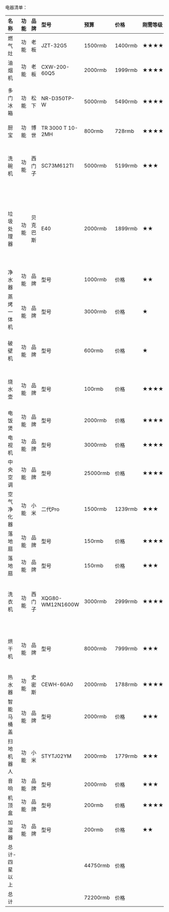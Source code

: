 电器清单：

| 名称                | 功能                | 品牌         | 型号         | 预算         | 价格         | 刚需等级     | 尺寸         | 位置         |
| :----------------  | :------------------ | :---------- | :----------- | :----------- | :---------- | :----------- | :---------- | :----------- |
| 燃气灶              | 功能                 | 老板            | JZT-32G5          | 1500rmb | 1400rmb | ★★★★★  | 650 X 350 / 4-R10                           | 厨房 |
| 油烟机              | 功能                 | 老板            | CXW-200-60Q5      | 2000rmb | 1999rmb | ★★★★★  | 895 X 480 X 528                             | 厨房 |
| 多门冰箱             | 功能                | 松下            | NR-D350TP-W       | 5000rmb | 5490rmb | ★★★★★  | 721 X 641 X 1856                            | 厨房 or 客厅 |
| 厨宝                | 功能                | 博世            | TR 3000 T 10-2MH  | 800rmb  | 728rmb  | ★★★★   | 380 X 300 X 400                             | 厨房 |
| 洗碗机              | 功能                 | 西门子           | SC73M612TI        | 5000rmb | 5199rmb | ★★★     | 595 X 500 X 595 <br> 500 X 560 X 600(开孔)  | 厨房 |
| 垃圾处理器           | 功能                 | 贝克巴斯         | E40               | 2000rmb | 1899rmb | ★★      | 218(直径) X 279(出口距离顶部) X 359(高)/ 90(开口内径) 114(开口外径) | 厨房 |
| 净水器              | 功能                 | 品牌            | 型号               | 1000rmb | 价格     | ★★      | 尺寸 | 厨房 |
| 蒸烤一体机           | 功能                 | 品牌            | 型号               | 3000rmb | 价格     | ★      | 尺寸 | 厨房 or 客厅 |
| 破壁机              | 功能                 | 品牌            | 型号               | 600rmb   | 价格     | ★      | 尺寸 | 厨房 or 客厅 |
| 烧水壶              | 功能                 | 品牌            | 型号               | 100rmb   | 价格     | ★★★★★  | 尺寸 | 厨房 or 客厅 |
| 电饭煲              | 功能                 | 品牌            | 型号               | 2000rmb  | 价格     | ★★★★★  | 尺寸 | 厨房 |
| 电视机              | 功能                 | 品牌            | 型号               | 3000rmb  | 价格     | ★★★★★  | 尺寸 | 客厅 |
| 中央空调            | 功能                 | 品牌            | 型号               | 25000rmb | 价格     | ★★★★★  | 尺寸 | 全屋 |
| 空气净化器           | 功能                 | 小米            | 二代Pro           | 1500rmb  | 1239rmb | ★★★    | 260 X 260 X 735                             | 客厅 |
| 落地扇              | 功能                 | 品牌            | 型号               | 150rmb   | 价格     | ★★★★★  | 450 X 420 X 1330                           | 客厅 |
| 落地扇              | 功能                 | 品牌            | 型号               | 150rmb   | 价格     | ★★★     | 450 X 420 X 1330                           | 卧室 |
| 洗衣机              | 功能                 | 西门子          | XQG80-WM12N1600W   | 3000rmb  | 2999rmb | ★★★★★  | 550 x 598 x 848                            | 阳台水池侧面 |
| 烘干机              | 功能                 | 品牌            | 型号               | 8000rmb  | 7999rmb | ★★★     | 599 X 598 X 842                           | 阳台水池对面 |
| 热水器              | 功能                 | 史密斯          | CEWH-60A0          | 2000rmb  | 1788rmb | ★★★★★  | 884 X 424 X 424                           | 次卫 |
| 智能马桶盖           | 功能                 | 品牌            | 型号               | 2000rmb  | 价格     | ★★★     | 尺寸                                       | 主卫 |
| 扫地机器人           | 功能                 | 小米            | STYTJ02YM         | 2000rmb  | 1779rmb | ★★★     | 尺寸                                       | 客厅 |
| 音响                | 功能                | 品牌           | 型号                | 2000rmb  | 价格      | ★★★    | 尺寸                                       | 客厅 |
| 机顶盒              | 功能                 | 品牌            | 型号               | 200rmb   | 价格      | ★★★★★  | 尺寸                                       | 客厅 |
| 加湿器              | 功能                 | 品牌            | 型号               | 200rmb   | 价格      | ★★     | 尺寸                                       | 卧室 |
| 总计-四星以上        |                     |                 |                    | 44750rmb | 价格      |         |  | |
| 总计                |                     |                 |                    | 72200rmb | 价格      |         |  | |





































